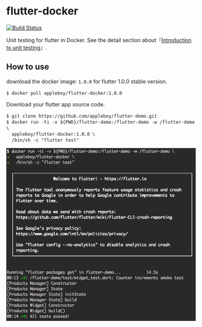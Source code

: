 # flutter-docker


[![Build Status](https://cloud.drone.io/api/badges/appleboy/flutter-docker/status.svg)](https://cloud.drone.io/appleboy/flutter-docker)


Unit testing for flutter in Docker. See the detail section about『[Introduction to unit testing](https://flutter.io/docs/cookbook/testing/unit)』.

## How to use

download the docker image: `1.0.0` for flutter 1.0.0 stable version.

```
$ docker pull appleboy/flutter-docker:1.0.0
```

Download your flutter app source code.

```
$ git clone https://github.com/appleboy/flutter-demo.git
$ docker run -ti -v ${PWD}/flutter-demo:/flutter-demo -w /flutter-demo \
  appleboy/flutter-docker:1.0.0 \
  /bin/sh -c "flutter test"
```

<img src="images/demo.png">
